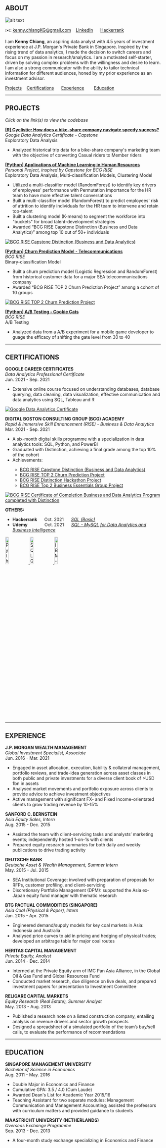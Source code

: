 <!-- ABOUT Section Starts -->
## ABOUT
![alt text](https://github.com/kennyckg/Kenny_Chiang/raw/main/images/KC_Professional.jpg)

✉️: <a href = "kenny.chiangKG@gmail.com"> kenny.chiangKG@gmail.com </a>
&nbsp;&nbsp; [LinkedIn](https://www.linkedin.com/in/kenny-chiang-kai-kuang-84089959) 
&nbsp;&nbsp;&nbsp;&nbsp; [Hackerrank](https://www.hackerrank.com/kenny_chiangkg) 

<!-- Add your details -->

I am __Kenny Chiang__, an aspiring data analyst with 4.5 years of investment experience at J.P. Morgan's Private Bank in Singapore. Inspired by the rising trend of data analytics, I made the decision to switch careers and focus on my passion in research/analytics. I am a motivated self-starter, driven by solving complex problems with the willingness and desire to learn. I am also a strong communicator with the ability to tailor technical information for different audiences, honed by my prior experience as an investment advisor. 

<!-- Add link to the sections -->
[Projects](#projects)
&nbsp;&nbsp; [Certifications](#certifications)
&nbsp;&nbsp;&nbsp;&nbsp; [Experience](#experience)
&nbsp;&nbsp;&nbsp;&nbsp;&nbsp;&nbsp; [Education](#education)

***
<!-- ABOUT Section Ends -->

<!-- PROJECTS Section Starts -->
## PROJECTS
_Click on the link(s) to view the codebase_

**[[R] Cyclistic: How does a bike-share company navigate speedy success?](https://kennyckg.github.io/Google-Data-Analytics-Certificate_Cyclistic/)** <br>
_Google Data Analytics Certificate - Capstone_ <br>
Exploratory Data Analysis <br>
<ul>
  <li> Analyzed historical trip data for a bike-share company's marketing team with the objective of converting Casual riders to Member riders </li>
</ul>

**[[Python] Applications of Machine Learning in Human Resources](https://github.com/kennyckg/Applications-of-Machine-Learning-in-HR)** <br>
_Personal Project, inspired by Capstone for BCG RISE_ <br>
Exploratory Data Analysis, Multi-classification Models, Clustering Model
<ul>
  <li> Utilized a multi-classifier model (RandomForest) to identify key drivers of employees' performance with Permutation Importance for the HR team to have more effective talent conversations </li>
  <li> Built a multi-classifier model (RandomForest) to predict employees' risk of attrition to identify individuals for the HR team to intervene and retain top-talent </li>
  <li> Built a clustering model (K-means) to segment the workforce into "buckets" for broad talent-development strategies </li>
  <li> Awarded “BCG RISE Capstone Distinction (Business and Data Analytics)” among top 10 out of 50+ individuals </li>
</ul>

[![BCG RISE Capstone Distinction (Business and Data Analytics)](https://github.com/kennyckg/Kenny_Chiang/raw/main/images/BCG_RISE_Capstone_Distinction.png)](https://www.credly.com/badges/05f95b98-0d37-41b5-ab95-cfb569544838/public_url)

**[[Python] Churn Prediction Model - Telecommunications](https://github.com/kennyckg/BCG-RISE/blob/main/BCGRise_Mini-Project-3_Churn-Prediction-Model.ipynb)** <br>
_BCG RISE_ <br>
Binary-classification Model
<ul>
  <li> Built a churn prediction model (Logistic Regression and RandomForest) from historical customer data for a major SEA telecommunications company </li>
  <li> Awarded “BCG RISE TOP 2 Churn Prediction Project” among a cohort of 10 groups </li>
</ul>

[![BCG RISE TOP 2 Churn Prediction Project](https://github.com/kennyckg/Kenny_Chiang/raw/main/images/BCG_RISE_Top_2_Churn_Prediction_Project.png)](https://www.credly.com/badges/f76436e8-8a12-438d-be3f-3346a739d045/public_url)

**[[Python] A/B Testing - Cookie Cats](https://github.com/kennyckg/BCG-RISE/blob/main/BCGRise_Mini-Project-2_AB-Testing-Cookie-Cats.ipynb)** <br>
_BCG RISE_ <br>
A/B Testing
<ul>
  <li> Analyzed data from a A/B experiment for a mobile game developer to guage the efficacy of shifting the gate level from 30 to 40 </li>
</ul>

***
<!-- PROJECTS Section Ends -->

<!-- CERTIFICATIONS Section Starts -->
## CERTIFICATIONS
**GOOGLE CAREER CERTIFICATES** <br>
_Data Analytics Professional Certificate_<br>
Jun. 2021 - Sep. 2021
<ul>
  <li> Extensive online course focused on understanding databases, database querying, data cleaning, data visualization, effective communication and data analytics using SQL, Tableau and R </li>
</ul>

[![Google Data Analytics Certificate](https://github.com/kennyckg/Kenny_Chiang/raw/main/images/Google_Data_Analytics_Badge.png)](
https://www.coursera.org/account/accomplishments/specialization/certificate/T2GAXWPKNTAY)

**DIGITAL BOSTON CONSULTING GROUP (BCG) ACADEMY** <br>
_Rapid & Immersive Skill Enhancement (RISE) - Business & Data Analytics_<br>
Mar. 2021 - Sep. 2021
<ul>
  <li> A six-month digital skills programme with a specialization in data analytics tools: SQL, Python, and PowerBI </li>
  <li> Graduated with Distinction, achieving a final grade among the top 10% of the cohort </li>
  <li> Achievements: </li>
    <ul>
      <li> <a href = "https://www.credly.com/badges/05f95b98-0d37-41b5-ab95-cfb569544838/public_url">BCG RISE Capstone Distinction (Business and Data Analytics)</a></li>
      <li> <a href = "https://www.credly.com/badges/f76436e8-8a12-438d-be3f-3346a739d045/public_url">BCG RISE TOP 2 Churn Prediction Project</a></li> 
      <li> <a href = "https://www.credly.com/badges/e88f7cbc-0e82-44ea-a045-e68946e931bc/public_url">BCG RISE Distinction Hackathon Project</a></li>
      <li> <a href = "https://www.credly.com/badges/cc23e7e4-9fdd-42f9-aead-fec40d45ad30/public_url">BCG RISE Top 2 Business Essentials Group Project</a></li>
  </ul>
</ul>

[![BCG RISE Certificate of Completion Business and Data Analytics Program completed with Distinction](https://github.com/kennyckg/Kenny_Chiang/raw/main/images/BCG_RISE_Graduation_Distinction.png)](https://www.credly.com/badges/077f2f32-2aa9-4de8-b43d-25824b49397d/public_url)

**OTHERS:** <br>
<ul>
  <li> <b>Hackerrank</b> &nbsp;&nbsp;&nbsp;&nbsp; Oct. 2021 &nbsp;&nbsp;&nbsp;&nbsp; <a href = "https://www.hackerrank.com/certificates/6327e52fc115"><i>SQL (Basic)</i></a></li>
  <li> <b>Udemy</b> &nbsp;&nbsp;&nbsp;&nbsp;&nbsp;&nbsp;&nbsp;&nbsp;&nbsp;&nbsp;&nbsp;&nbsp; Oct. 2021 &nbsp;&nbsp;&nbsp;&nbsp; <a href = "https://www.udemy.com/certificate/UC-0abf8fc2-e247-4e82-835a-8a8e832b96f4/"> <i>SQL - MySQL for Data Analytics and Business Intelligence</i></a></li>
</ul>

<p float="left">
   <a href = "https://www.hackerrank.com/kenny_chiangkg"> <img src="images/Hackerrank_PythonGold_200.PNG" alt="PythonGold" style="width:15%"> </a>
   <a href = "https://www.hackerrank.com/kenny_chiangkg"> <img src="images/Hackerrank_SQLGold_200.PNG" alt="SQLGold" style="width:15%"> </a>
   <a href = "https://www.credly.com/badges/4d41f61c-6cb0-49bb-9990-5e5320488f87/public_url"> <img src="images/IBM_Data_Science_Orientation.png" alt="IBM-Data-Science_Orientation" style="width:15%"> </a>
</p>


***
<!-- CERTIFICATIONS Section Ends -->

<!-- EXPERIENCE Section Starts -->
## EXPERIENCE
<!-- Add your details -->
**J.P. MORGAN WEALTH MANAGEMENT** <br>
_Global Investment Specialist, Associate_ <br>
Jun. 2016 - Mar. 2021
<ul>
  <li> Engaged in asset allocation, execution, liability & collateral management, portfolio reviews, and trade-idea generation across asset classes in both public and private investments for a diverse client book of >USD 1bn in assets </li>
  <li> Analysed market movements and portfolio exposure across clients to provide advice to achieve investment objectives </li>
  <li> Active management with significant FX- and Fixed Income-orientated clients to grow trading revenue by 10-15% </li>
</ul>

**SANFORD C. BERNSTEIN** <br>
_Asia Equity Sales, Intern_<br>
Aug. 2015 - Dec. 2015
<ul>
  <li> Assisted the team with client-servicing tasks and analysts’ marketing events; independently hosted 1-on-1s with clients </li>
  <li> Prepared equity research summaries for both daily and weekly publications to drive trading activity </li>
</ul>

**DEUTSCHE BANK** <br>
_Deutsche Asset & Wealth Management, Summer Intern_<br>
May. 2015 - Jul. 2015
<ul>
  <li> SEA Institutional Coverage: involved with preparation of proposals for RFPs, customer profiling, and client-servicing </li>
  <li> Discretionary Portfolio Management (DPM): supported the Asia ex-Japan equity fund manager with thematic research </li>
</ul>

**BTG PACTUAL COMMODITIES (SINGAPORE)** <br>
_Asia Coal (Physical & Paper), Intern_<br>
Jan. 2015 - Apr. 2015
<ul>
  <li> Engineered demand/supply models for key coal markets in Asia: Indonesia and Australia </li>
  <li> Analysed price curves to aid in pricing and hedging of physical trades; developed an arbitrage table for major coal routes </li>
</ul>

**HERITAS CAPITAL MANAGEMENT** <br>
_Private Equity, Analyst_<br>
Jun. 2014 - Dec. 2014
<ul>
  <li> Interned at the Private Equity arm of IMC Pan Asia Alliance, in the Global Oil & Gas Fund and Global Resources Fund </li>
  <li> Conducted market research, due diligence on live deals, and prepared investment papers for presentation to Investment Committee </li>
</ul>

**RELIGARE CAPITAL MARKETS** <br>
_Equity Research (Real Estate), Summer Analyst_<br>
May. 2013 - Aug. 2013
<ul>
  <li> Published a research note on a listed construction company, entailing analysis on revenue drivers and sector growth prospects </li>
  <li> Designed a spreadsheet of a simulated portfolio of the team’s buy/sell calls, to evaluate the performance of recommendations </li> 
</ul>

***
<!-- EXPERIENCE Section Ends -->

<!-- EDUCATION Section Starts -->
## EDUCATION
**SINGAPORE MANAGEMENT UNIVERSITY** <br>
_Bachelor of Science in Economics_<br>
Aug. 2011 - May. 2016
<ul>
  <li> Double Major in Economics and Finance </li>
  <li> Cumulative GPA: 3.5 / 4.0 (Cum Laude) </li>
  <li> Awarded Dean's List for Academic Year 2015/16 </li> 
  <li> Teaching Assistant for two separate modules: Management Communication and Management Accounting; assisted the professors with curriculum matters and provided guidance to students </li> 
</ul>

**MAASTRICHT UNIVERSITY (NETHERLANDS)** <br>
_Overseas Exchange Programme_<br>
Sep. 2013 - Dec. 2013
<ul>
  <li> A four-month study exchange specializing in Economics and Finance </li> 
</ul>

<!-- EDUCATION Section Ends -->
